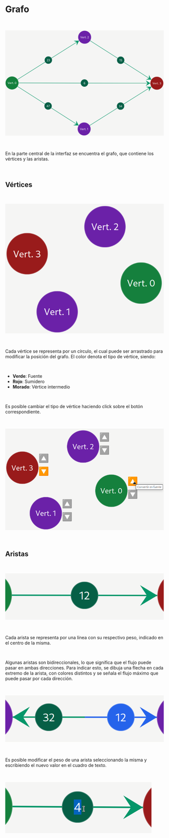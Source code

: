 # Grafo

&nbsp;

![Grafo](/img/Ayuda/App/Grafo/Grafo.png)

&nbsp;

En la parte central de la interfaz se encuentra el grafo, que contiene los vértices y las aristas.

&nbsp;

## Vértices

&nbsp;

![Vértices](/img/Ayuda/App/Grafo/Vertices.png)

&nbsp;

Cada vértice se representa por un círculo, el cual puede ser arrastrado para modificar la posición del grafo.
El color denota el tipo de vértice, siendo:

&nbsp;

* **Verde**: Fuente
* **Rojo**: Sumidero
* **Morado**: Vértice intermedio

&nbsp;

Es posible cambiar el tipo de vértice haciendo click sobre el botón correspondiente.

&nbsp;

![Cambiar tipo de vértice](/img/Ayuda/App/Grafo/ModificarVertices.png)

&nbsp;

## Aristas

&nbsp;

![Aristas](/img/Ayuda/App/Grafo/Aristas.png)

&nbsp;

Cada arista se representa por una línea con su respectivo peso, indicado en el centro de la misma.

&nbsp;

Algunas aristas son bidireccionales, lo que significa que el flujo puede pasar en ambas direcciones. Para indicar esto, se dibuja una flecha en cada extremo de la arista, con colores distintos y se señala el flujo máximo que puede pasar por cada dirección.

&nbsp;

![Aristas bidireccionales](/img/Ayuda/App/Grafo/AristasBidireccionales.png)

&nbsp;

Es posible modificar el peso de una arista seleccionando la misma y escribiendo el nuevo valor en el cuadro de texto.

&nbsp;

![Modificar peso de arista](/img/Ayuda/App/Grafo/CambiarPeso.png)

&nbsp;
